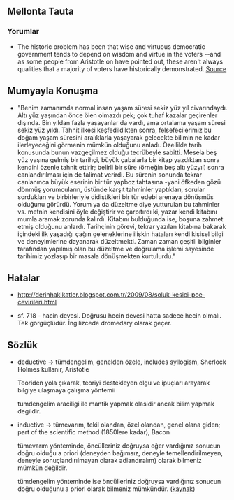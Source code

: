 ## Mellonta Tauta

### Yorumlar

* The historic problem has been that wise and virtuous democratic government
  tends to depend on wisdom and virtue in the voters --and as some people from
  Aristotle on have pointed out, these aren't always qualities that a majority
  of voters have historically demonstrated.
  [Source](https://www.goodreads.com/topic/show/309353-mellonta-tauta#comment_16247380)

## Mumyayla Konuşma

* "Benim zamanımda normal insan yaşam süresi sekiz yüz yıl civarındaydı. Altı
  yüz yaşından önce ölen olmazdı pek; çok tuhaf kazalar geçirenler dışında. Bin
  yıldan fazla yaşayanlar da vardı, ama ortalama yaşam süresi sekiz yüz yıldı.
  Tahnit ilkesi keşfedildikten sonra, felsefecilerimiz bu doğam yaşam süresini
  aralıklarla yaşayarak gelecekte bilimin ne kadar ilerleyeceğini görmenin
  mümkün olduğunu anladı. Özellikle tarih konusunda bunun vazgeçilmez olduğu
  tecrübeyle sabitti. Mesela beş yüz yaşına gelmiş bir tarihçi, büyük çabalarla
  bir kitap yazdıktan sonra kendini özenle tahnit ettirir; belirli bir süre
  (örneğin beş altı yüzyıl) sonra canlandırılması için de talimat verirdi. Bu
  sürenin sonunda tekrar canlanınca büyük eserinin bir tür yapboz tahtasına
  -yani öfkeden gözü dönmüş yorumcuların, üstünde karşıt tahminler yaptıkları,
  sorular sordukları ve birbirleriyle didiştikleri bir tür edebi arenaya
  dönüşmüş olduğunu görürdü. Yorum ya da düzeltme diye yutturulan bu tahminler
  vs. metnin kendisini öyle değiştirir ve çarpıtırdı ki, yazar kendi kitabını
  mumla aramak zorunda kalırdı. Kitabını bulduğunda ise, boşuna zahmet etmiş
  olduğunu anlardı. Tarihçinin görevi, tekrar yazılan kitabına bakarak
  içindeki ilk yaşadığı çağın geleneklerine ilişkin hataları kendi kişisel
  bilgi ve deneyimlerine dayanarak düzeltmekti. Zaman zaman çeşitli bilginler
  tarafından yapılmış olan bu düzeltme ve doğrulama işlemi sayesinde tarihimiz
  yozlaşıp bir masala dönüşmekten kurtulurdu."

## Hatalar

* http://derinhakikatler.blogspot.com.tr/2009/08/soluk-kesici-poe-cevirileri.html

* sf. 718 - hacin devesi. Doğrusu hecin devesi hatta sadece hecin olmalı. Tek
  görgüçlüdür. İngilizcede dromedary olarak geçer.

## Sözlük

* deductive -> tümdengelim, genelden özele, includes syllogism,
  Sherlock Holmes kullanır, Aristotle

  Teoriden yola çıkarak, teoriyi destekleyen olgu ve ipuçları arayarak
  bilgiye ulaşmaya çalışma yöntemii

  tumdengelim araciligi ile mantik yapmak olasidir ancak bilim yapmak degildir.
* inductive -> tümevarım, tekil olandan, özel olandan, genel olana giden;
  part of the scientific method (1850lere kadar), Bacon

  tümevarım yönteminde, öncülleriniz doğruysa eğer vardığınız sonucun doğru
  olduğu a priori (deneyden bağımsız, deneyle temellendirilmeyen, deneyle
  sonuçlandırılmayan olarak adlandıralım) olarak bilmeniz mümkün değildir.

  tümdengelim yönteminde ise öncülleriniz doğruysa vardığınız sonucun doğru
  olduğunu a priori olarak bilmeniz mümkündür. ([kaynak](https://eksisozluk.com/entry/45558486))
